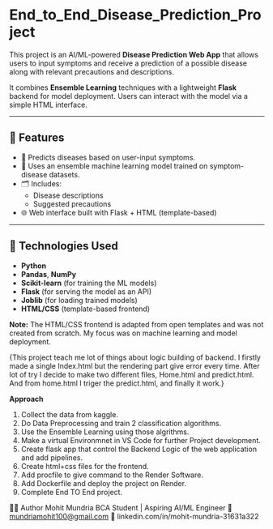 # End_to_End_Disease_Prediction_Project
This project is an AI/ML-powered **Disease Prediction Web App** that allows users to input symptoms and receive a prediction of a possible disease along with relevant precautions and descriptions.

It combines **Ensemble Learning** techniques with a lightweight **Flask** backend for model deployment. Users can interact with the model via a simple HTML interface.

---

## 🚀 Features

- 🔬 Predicts diseases based on user-input symptoms.
- 🧠 Uses an ensemble machine learning model trained on symptom-disease datasets.
- 🗂️ Includes:
  - Disease descriptions
  - Suggested precautions
- 🌐 Web interface built with Flask + HTML (template-based)

---

## 📌 Technologies Used

- **Python**
- **Pandas**, **NumPy**
- **Scikit-learn** (for training the ML models)
- **Flask** (for serving the model as an API)
- **Joblib** (for loading trained models)
- **HTML/CSS** (template-based frontend)



**Note:** The HTML/CSS frontend is adapted from open templates and was not created from scratch. My focus was on machine learning and model deployment.

{This project teach me lot of things about logic building of backend. I firstly made a single Index.html but the rendering part give error every time. After lot of try I decide to make two different files, Home.html and predict.html. And from home.html I triger the predict.html, and finally it work.}

**Approach**
1. Collect the data from kaggle.
2. Do Data Preprocessing and train 2 classification algorithms.
3. Use the Ensemble Learning using those algrithms.
4. Make a virtual Environmnet in VS Code for further Project development.
5. Create flask app that control the Backend Logic of the web application and add pipelines.
6. Create html+css files for the frontend.
7. Add procfile to give command to the Render Software.
8. Add Dockerfile and deploy the project on Render.
9. Complete End TO End project.


🙋‍♂️ Author
Mohit Mundria
BCA Student | Aspiring AI/ML Engineer
📧 mundriamohit100@gmail.com
🔗 linkedin.com/in/mohit-mundria-31631a322